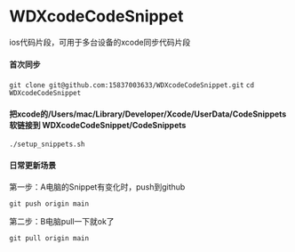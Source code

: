 # WDXcodeCodeSnippet
ios代码片段，可用于多台设备的xcode同步代码片段

#### 首次同步
`git clone git@github.com:15837003633/WDXcodeCodeSnippet.git`
`cd WDXcodeCodeSnippet`
#### 把xcode的/Users/mac/Library/Developer/Xcode/UserData/CodeSnippets 软链接到 WDXcodeCodeSnippet/CodeSnippets
`./setup_snippets.sh`

#### 日常更新场景
第一步：A电脑的Snippet有变化时，push到github

`git push origin main`

第二步：B电脑pull一下就ok了

`git pull origin main`
